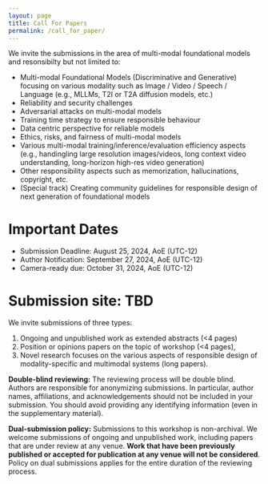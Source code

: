 ```yaml
---
layout: page
title: Call For Papers
permalink: /call_for_paper/
---
```


We invite the submissions in the area of multi-modal foundational models and resonsibilty but not limited to:

- Multi-modal Foundational Models (Discriminative and Generative) focusing on various modality such as Image / Video / Speech / Language (e.g., MLLMs, T2I or T2A diffusion models, etc.)
- Reliability and security challenges
- Adversarial attacks on multi-modal models
- Training time strategy to ensure responsible behaviour
- Data centric perspective for reliable models
- Ethics, risks, and fairness of multi-modal models
- Various multi-modal training/inference/evaluation efficiency aspects (e.g., handingling large resolution images/videos, long context video understanding, long-horizon high-res video generation) 
- Other responsibility aspects such as memorization, hallucinations, copyright, etc.
- (Special track) Creating community guidelines for responsible design of next generation of foundational models 

# Important Dates

- Submission Deadline: August 25, 2024, AoE (UTC-12)
- Author Notification: September 27, 2024, AoE (UTC-12)
- Camera-ready due: October 31, 2024, AoE (UTC-12)

# Submission site: <a>TBD</a>

We invite submissions of three types: 
1. Ongoing and unpublished work as extended abstracts (<4 pages) 
2. Position or opinions papers on the topic of workshop (<4 pages),
3. Novel research focuses on the various aspects of responsible design of modality-specific and multimodal systems (long papers).


**Double-blind reviewing:** The reviewing process will be double blind. Authors are responsible for anonymizing submissions. In particular, author names,  affiliations, and acknowledgements should not be included in your submission. You should avoid providing any identifying information (even in the supplementary material).

**Dual-submission policy:** Submissions to this workshop is non-archival. We welcome submissions of ongoing and unpublished work, including papers that are under review at any venue. **Work that have been previously published or accepted for publication at any venue will not be considered**. Policy on dual submissions applies for the entire duration of the reviewing process.

